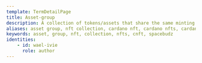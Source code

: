 ```yaml
---
template: TermDetailPage
title: Asset-group
description: A collection of tokens/assets that share the same minting policy.
aliases: asset group, nft collection, cardano nft, cardano nfts, cardano nft collection, spacebudz, cnft, nft, tokens, native assets
keywords: asset, group, nft, collection, nfts, cnft, spacebudz
identities: 
    - id: wael-ivie
      role: author
---
```


